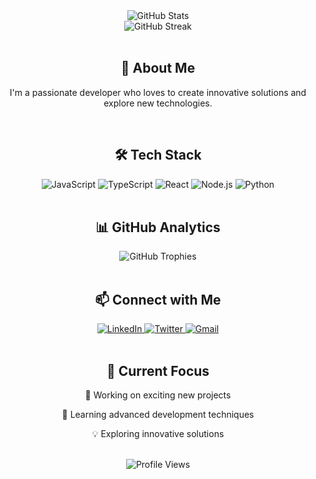 <div align="center">
  <img src="https://github-readme-stats.vercel.app/api?username=akshar-1801&show_icons=true&theme=radical" alt="GitHub Stats" />
  <br/>
  <img src="https://github-readme-streak-stats.herokuapp.com/?user=akshar-1801&theme=radical" alt="GitHub Streak" />
</div>

<br/>

<div align="center">
  <h2>🚀 About Me</h2>
  <p>I'm a passionate developer who loves to create innovative solutions and explore new technologies.</p>
</div>

<br/>

<div align="center">
  <h2>🛠️ Tech Stack</h2>
  <img src="https://img.shields.io/badge/JavaScript-F7DF1E?style=for-the-badge&logo=javascript&logoColor=black" alt="JavaScript" />
  <img src="https://img.shields.io/badge/TypeScript-007ACC?style=for-the-badge&logo=typescript&logoColor=white" alt="TypeScript" />
  <img src="https://img.shields.io/badge/React-20232A?style=for-the-badge&logo=react&logoColor=61DAFB" alt="React" />
  <img src="https://img.shields.io/badge/Node.js-43853D?style=for-the-badge&logo=node.js&logoColor=white" alt="Node.js" />
  <img src="https://img.shields.io/badge/Python-3776AB?style=for-the-badge&logo=python&logoColor=white" alt="Python" />
</div>

<br/>

<div align="center">
  <h2>📊 GitHub Analytics</h2>
  <img src="https://github-profile-trophy.vercel.app/?username=akshar-1801&theme=radical&row=2&column=3" alt="GitHub Trophies" />
</div>

<br/>

<div align="center">
  <h2>📫 Connect with Me</h2>
  <a href="https://linkedin.com/in/your-profile">
    <img src="https://img.shields.io/badge/LinkedIn-0077B5?style=for-the-badge&logo=linkedin&logoColor=white" alt="LinkedIn" />
  </a>
  <a href="https://twitter.com/your-handle">
    <img src="https://img.shields.io/badge/Twitter-1DA1F2?style=for-the-badge&logo=twitter&logoColor=white" alt="Twitter" />
  </a>
  <a href="mailto:your-email@example.com">
    <img src="https://img.shields.io/badge/Gmail-D14836?style=for-the-badge&logo=gmail&logoColor=white" alt="Gmail" />
  </a>
</div>

<br/>

<div align="center">
  <h2>🎯 Current Focus</h2>
  <p>🔭 Working on exciting new projects</p>
  <p>🌱 Learning advanced development techniques</p>
  <p>💡 Exploring innovative solutions</p>
</div>

<br/>

<div align="center">
  <img src="https://komarev.com/ghpvc/?username=akshar-1801&label=Profile%20views&color=0e75b6&style=flat" alt="Profile Views" />
</div>

<!--
**akshar-1801/akshar-1801** is a ✨ _special_ ✨ repository because its `README.md` (this file) appears on your GitHub profile.
-->
